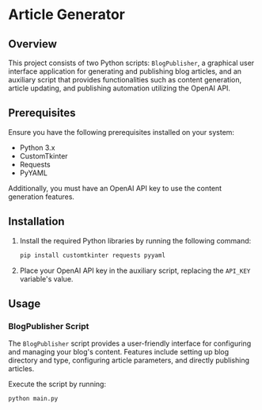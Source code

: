 # Article Generator

## Overview

This project consists of two Python scripts: `BlogPublisher`, a graphical user interface application for generating and publishing blog articles, and an auxiliary script that provides functionalities such as content generation, article updating, and publishing automation utilizing the OpenAI API.

## Prerequisites

Ensure you have the following prerequisites installed on your system:

- Python 3.x
- CustomTkinter
- Requests
- PyYAML

Additionally, you must have an OpenAI API key to use the content generation features.

## Installation

1. Install the required Python libraries by running the following command:

    ```bash
    pip install customtkinter requests pyyaml
    ```

2. Place your OpenAI API key in the auxiliary script, replacing the `API_KEY` variable's value.

## Usage

### BlogPublisher Script

The `BlogPublisher` script provides a user-friendly interface for configuring and managing your blog's content. Features include setting up blog directory and type, configuring article parameters, and directly publishing articles.

Execute the script by running:

```bash
python main.py

